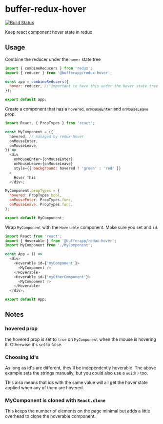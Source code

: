 # buffer-redux-hover

[![Build Status](https://travis-ci.org/bufferapp/buffer-redux-hover.svg?branch=master)](https://travis-ci.org/bufferapp/buffer-redux-hover)

Keep react component hover state in redux

## Usage

Combine the reducer under the `hover` state tree

```js
import { combineReducers } from 'redux';
import { reducer } from '@bufferapp/redux-hover';

const app = combineReducers({
  hover: reducer, // important to have this under the hover state tree
});

export default app;
```

Create a component that has a `hovered`, `onMouseEnter` and `onMouseLeave` prop.

```js
import React, { PropTypes } from 'react';

const MyComponent = ({
  hovered, // managed by redux-hover
  onMouseEnter,
  onMouseLeave,
}) =>
  <div
    onMouseEnter={onMouseEnter}
    onMouseLeave={onMouseLeave}
    style={{ background: hovered ? 'green' : 'red' }}
  >
    Hover This
  </div>;

MyComponent.propTypes = {
  hovered: PropTypes.bool,
  onMouseEnter: PropTypes.func,
  onMouseLeave: PropTypes.func,
};

export default MyComponent;
```

Wrap `MyComponent` with the `Hoverable` component. Make sure you set and `id`.

```js
import React from 'react';
import { Hoverable } from '@bufferapp/redux-hover';
import MyComponent from './MyComponent';

const App = () =>
  <div>
    <Hoverable id={'myComponent'}>
      <MyComponent />
    </Hoverable>
    <Hoverable id={'myOtherComponent'}>
      <MyComponent />
    </Hoverable>
  </div>;

export default App;
```

## Notes

### hovered prop

the hovered prop is set to `true` on `MyComponent` when the mouse is hovering it. Otherwise it's set to false.

### Choosing Id's

As long as id's are different, they'll be independently hoverable. The above example sets the strings manually, but you could also use a `uuid()` too.

This also means that ids with the same value will all get the hover state applied when any of them are hovered.

### MyComponent is cloned with `React.clone`

This keeps the number of elements on the page minimal but adds a little overhead to clone the hoverable component.
